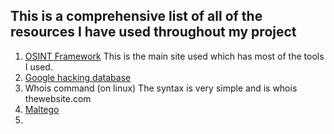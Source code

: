 ## This is a comprehensive list of all of the resources I have used throughout my project

1. [OSINT Framework](http://osintframework.com/) This is the main site used which has most of the tools I used.
2. [Google hacking database](https://www.exploit-db.com/google-hacking-database/)
3. Whois command (on linux)
  The syntax is very simple and is whois thewebsite.com
4. [Maltego](https://www.paterva.com/web7/)
5. 
